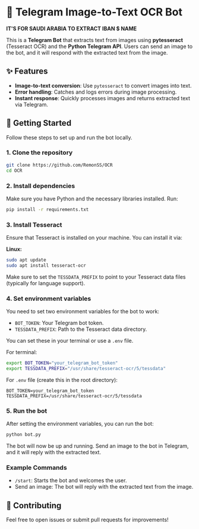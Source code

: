 # 📸 Telegram Image-to-Text OCR Bot

**IT'S FOR SAUDI ARABIA TO EXTRACT IBAN $ NAME**

This is a **Telegram Bot** that extracts text from images using **pytesseract** (Tesseract OCR) and the **Python Telegram API**. Users can send an image to the bot, and it will respond with the extracted text from the image.

## ✨ Features
- **Image-to-text conversion**: Use `pytesseract` to convert images into text.
- **Error handling**: Catches and logs errors during image processing.
- **Instant response**: Quickly processes images and returns extracted text via Telegram.

## 🚀 Getting Started

Follow these steps to set up and run the bot locally.

### 1. Clone the repository
```bash
git clone https://github.com/RemonSS/OCR
cd OCR
```

### 2. Install dependencies
Make sure you have Python and the necessary libraries installed. Run:
```bash
pip install -r requirements.txt
```

### 3. Install Tesseract
Ensure that Tesseract is installed on your machine. You can install it via:

**Linux:**
```bash
sudo apt update
sudo apt install tesseract-ocr
```

Make sure to set the `TESSDATA_PREFIX` to point to your Tesseract data files (typically for language support).

### 4. Set environment variables
You need to set two environment variables for the bot to work:

- `BOT_TOKEN`: Your Telegram bot token.
- `TESSDATA_PREFIX`: Path to the Tesseract data directory.

You can set these in your terminal or use a `.env` file.

For terminal:
```bash
export BOT_TOKEN="your_telegram_bot_token"
export TESSDATA_PREFIX="/usr/share/tesseract-ocr/5/tessdata"
```

For `.env` file (create this in the root directory):
```
BOT_TOKEN=your_telegram_bot_token
TESSDATA_PREFIX=/usr/share/tesseract-ocr/5/tessdata
```

### 5. Run the bot
After setting the environment variables, you can run the bot:
```bash
python bot.py
```

The bot will now be up and running. Send an image to the bot in Telegram, and it will reply with the extracted text.

### Example Commands
- `/start`: Starts the bot and welcomes the user.
- Send an image: The bot will reply with the extracted text from the image.

## 🤝 Contributing
Feel free to open issues or submit pull requests for improvements!
